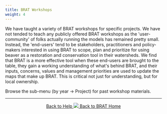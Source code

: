 ```yaml
---
title: BRAT Workshops
weight: 4
---
```


We have taught a variety of BRAT workshops <i class="fa fa-users"></i> for specific projects. We have not tended to teach any publicly offered BRAT workshops as the 'user-community' of folks actually running the models has remained pretty small. Instead, the 'end-users' tend to be stakeholders, practitioners and policy-makers interested in using BRAT to scope, plan and prioritize for using beaver as a restoration and conservation tool in their watersheds. We find that BRAT is a more effective tool when these end-users are brought to the table, they gain a working understanding of what's behind BRAT, and their inputs, concerns, values and management priorities are used to update the maps that make up BRAT. This is critical not just for understanding, but for local ownership.

Browse the sub-menu (by year → Project) for past workshop materials.

------
<div align="center">
	<a class="hollow button" href="{{ site.baseurl }}/Documentation"><i class="fa fa-info-circle"></i> Back to Help </a>
	<a class="hollow button" href="{{ site.baseurl }}/"><img src="{{ site.baseurl }}/assets/images/favicons/favicon-16x16.png">  Back to BRAT Home </a>  
</div>